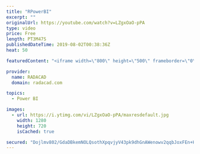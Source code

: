 ```yaml
---
title: "RPowerBI"
excerpt: ""
originalUrl: https://youtube.com/watch?v=LZgxOaO-pPA
type: video
price: Free
length: PT3M47S
publishedDateTime: 2019-08-02T00:38:36Z
heat: 50

featuredContent: "<iframe width=\"800\" height=\"500\" frameborder=\"0\" src=\"https://www.youtube.com/embed/LZgxOaO-pPA\" allow=\"accelerometer; autoplay; encrypted-media; gyroscope; picture-in-picture\" allowfullscreen></iframe>"

provider:
  name: RADACAD
  domain: radacad.com

topics:
  - Power BI

images:
  - url: https://i.ytimg.com/vi/LZgxOaO-pPA/maxresdefault.jpg
    width: 1280
    height: 720
    isCached: true

secured: "Dojlmv802/GdaDBkemNOLQsothXpqvjyV43pk9dhGnAWenowv2qqbJoxFEn+HYi5MtjWFmeuiR+H3pjRR/r1UqrxfFPctulwKHE5HmGfAq+zJuGPX4IbYPusf6kFQH/tjvgoKtqRc+etdBDwK/6wrafHPln8828SkVnKNnjAdgTd18EMVl4B2ZDI/NobdWaP7J5ZXMZV6voP/P4E3v5q4XX5Z8n03l3Nj7aCmVA22ScqUQ0bAWRL+2bndakFCUksefPaU2fimwOXcQ0KMkN/8UXJiNmcfbk47HjC27/sRVnp+5D/IlJvnJv/PQE/rfxRevetSVmb/YeHDtX3h84OpgirZvTL53+L4jHy2KcWgY2Q/WM5ytamJDeKOWQhDyWQycKidptYvKpGc7LS4pXAawtbOEYexFKXkXDtzY2OVIY=;V4ZZ6vQdzKbxHAkI9x3ntg=="
---
```


